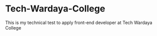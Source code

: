 # Tech-Wardaya-College
This is my technical test to apply front-end developer at Tech Wardaya College
